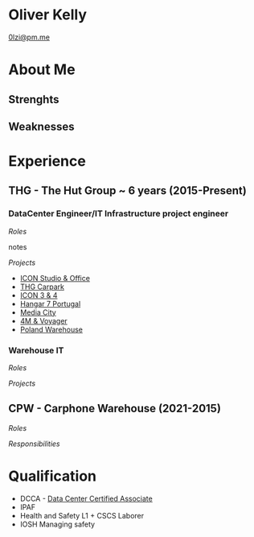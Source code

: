 # Oliver Kelly
0lzi@pm.me 

# About Me

## Strenghts

## Weaknesses

# Experience

## THG - The Hut Group ~ 6 years (2015-Present)

### DataCenter Engineer/IT Infrastructure project engineer

*Roles*

notes


*Projects*
- [ICON Studio & Office](/CV/Projects/ICON-Studio-Office.md)
- [THG Carpark](/CV/Projects/THG-Carpark.md)
- [ICON 3 & 4](/CV/Projects/ICON-3-4.md)
- [Hangar 7 Portugal](CV/Projects/Hangar-7-Portugal.md)
- [Media City](/CV/Projects/Media-City.md)
- [4M & Voyager](/CV/Projects/4M-Voyager.md)
- [Poland Warehouse](/CV/Projects/Poland-Warehouse.md)

### Warehouse IT

*Roles*

*Projects*


## CPW - Carphone Warehouse (2021-2015)

*Roles*

*Responsibilities*

# Qualification

- DCCA - [Data Center Certified Associate](https://www.schneideruniversities.com/catalog/view/course/id/536/title/Schneider%20Electric%20University%20Data%20Center%20Certified%20Associate%20Exam)
- IPAF
- Health and Safety L1 + CSCS Laborer 
- IOSH Managing safety 
